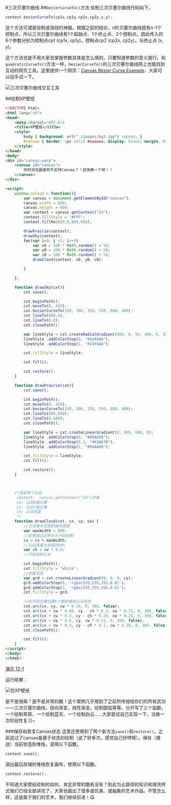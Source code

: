 #三次贝塞尔曲线
##`bezierCurveTo()`方法
绘制三次贝塞尔曲线代码如下。

```JavaScript
context.bezierCurveTo(cp1x,cp1y,cp2x,cp2y,x,y);
```

这个方法可谓是绘制波浪线的神器。根据之前的结论，n阶贝塞尔曲线就有n-1个控制点，所以三次贝塞尔曲线有1个起始点、1个终止点、2个控制点。因此传入的6个参数分别为控制点cp1 (cp1x, cp1y)，控制点cp2 (cp2x, cp2y)，与终止点 (x, y)。

这个方法也是不用大家去掌握参数具体是怎么填的，只要知道参数的意义就行。和`quadraticCurveTo()`方法一样，`bezierCurveTo()`的三次贝塞尔曲线网上也能找到互动的网页工具。这里提供一个网页：[Canvas Bézier Curve Example](http://tinyurl.com/html5bezier)，大家可以动手试一下。

![三次贝塞尔曲线交互工具](http://7xkcl8.com1.z0.glb.clouddn.com/edu12-1.png-html.jpg)

##绘制XP壁纸

```HTML
<!DOCTYPE html>
<html lang="zh">
<head>
    <meta charset="UTF-8">
    <title>XP壁纸</title>
    <style>
        body { background: url("./images/bg3.jpg") repeat; }
        #canvas { border: 1px solid #aaaaaa; display: block; margin: 50px auto; }
    </style>
</head>
<body>
<div id="canvas-warp">
    <canvas id="canvas">
        你的浏览器居然不支持Canvas？！赶快换一个吧！！
    </canvas>
</div>

<script>
    window.onload = function(){
        var canvas = document.getElementById("canvas");
        canvas.width = 800;
        canvas.height = 600;
        var context = canvas.getContext("2d");
        context.fillStyle = "#FFF";
        context.fillRect(0,0,800,600);

        drawPrairie(context);
        drawSky(context);
        for(var i=0; i <5; i++){
            var x0 = 500 * Math.random() + 50;
            var y0 = 200 * Math.random() + 50;
            var c0 = 100 * Math.random() + 50;
            drawCloud(context, x0, y0, c0);

        }

    };

    function drawSky(cxt){
        cxt.save();

        cxt.beginPath();
        cxt.moveTo(0, 420);
        cxt.bezierCurveTo(250, 300, 350, 550, 800, 400);
        cxt.lineTo(800,0);
        cxt.lineTo(0,0);
        cxt.closePath();

        var lineStyle = cxt.createRadialGradient(400, 0, 50, 400, 0, 200);
        lineStyle .addColorStop(0, "#42A9AA");
        lineStyle .addColorStop(1, "#2491AA");

        cxt.fillStyle = lineStyle;

        cxt.fill();

        cxt.restore();
    }

    function drawPrairie(cxt){
        cxt.save();

        cxt.beginPath();
        cxt.moveTo(0, 420);
        cxt.bezierCurveTo(250, 300, 350, 550, 800, 400);
        cxt.lineTo(800,600);
        cxt.lineTo(0,600);
        cxt.closePath();

        var lineStyle = cxt.createLinearGradient(0, 600, 600, 0);
        lineStyle .addColorStop(0, "#00AA58");
        lineStyle .addColorStop(0.3, "#63AA7B");
        lineStyle .addColorStop(1, "#04AA00");

        cxt.fillStyle = lineStyle;
        cxt.fill();

        cxt.restore();
    }



    /*渲染单个云朵
     context:  canvas.getContext("2d")对象
     cx: 云朵X轴位置
     cy: 云朵Y轴位置
     cw: 云朵宽度
     */
    function drawCloud(cxt, cx, cy, cw) {
        //云朵移动范围即画布宽度
        var maxWidth = 800;
        //如果超过边界从头开始绘制
        cx = cx % maxWidth;
        //云朵高度为宽度的60%
        var ch = cw * 0.6;
        //开始绘制云朵

        cxt.beginPath();
        cxt.fillStyle = "white";
        //创建渐变
        var grd = cxt.createLinearGradient(0, 0, 0, cy);
        grd.addColorStop(0, 'rgba(255,255,255,0.8)');
        grd.addColorStop(1, 'rgba(255,255,255,0.5)');
        cxt.fillStyle = grd;

        //在不同位置创建5个圆拼接成云朵现状
        cxt.arc(cx, cy, cw * 0.19, 0, 360, false);
        cxt.arc(cx + cw * 0.08, cy - ch * 0.3, cw * 0.11, 0, 360, false);
        cxt.arc(cx + cw * 0.3, cy - ch * 0.25, cw * 0.25, 0, 360, false);
        cxt.arc(cx + cw * 0.6, cy, cw * 0.21, 0, 360, false);
        cxt.arc(cx + cw * 0.3, cy - ch * 0.1, cw * 0.28, 0, 360, false);
        cxt.closePath();

        cxt.fill();
    }
</script>
</body>
</html>
```

[演示 12-1](http://airingursb.github.io/canvas/Canvas/12/12-1.html)

运行结果：

![仿XP壁纸](http://7xkcl8.com1.z0.glb.clouddn.com/edu12-2.png-html.jpg)

是不是很萌？是不是非常的酷！这个案例几乎用到了之前所传授给你们的所有武功——三次贝塞尔曲线，径向渐变，线性渐变，绘制圆弧等等。分开写了三个函数，一个绘制草原、一个绘制蓝天、一个绘制白云……大家尝试自己实现一下，当做一次阶段性复习~

###保存和恢复Canvas状态
这里还使用到了两个新方法`save()`和`restore()`。之前说过了canvas是基于状态的绘制（说了好多次，感觉自己好啰嗦）。保存（推送）当前状态到堆栈，调用以下函数。

```JavaScript
context.save();
```

调出最后存储的堆栈恢复画布，使用以下函数。

```JavaScript
context.restore();
```

不知道大家壁纸绘制的如何，肯定非常的酷有没有？到此为止路径的知识和填充样式我们已经全部讲完了，大家也画出了很多或优美、或抽象的艺术作品。不管怎么样，这是属于我们的艺术，我们继续前进！😋